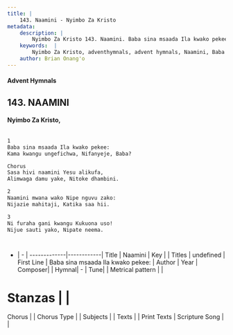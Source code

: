 ```yaml
---
title: |
    143. Naamini - Nyimbo Za Kristo
metadata:
    description: |
        Nyimbo Za Kristo 143. Naamini. Baba sina msaada Ila kwako pekee:  Kama kwangu ungefichwa, Nifanyeje, Baba?  Chorus Sasa hivi naamini Yesu alikufa, Alimwaga damu yake, Nitoke dhambini.  
    keywords:  |
        Nyimbo Za Kristo, adventhymnals, advent hymnals, Naamini, Baba sina msaada Ila kwako pekee: . 
    author: Brian Onang'o
---
```


#### Advent Hymnals
## 143. NAAMINI
####  Nyimbo Za Kristo,

```txt

1
Baba sina msaada Ila kwako pekee: 
Kama kwangu ungefichwa, Nifanyeje, Baba?

Chorus
Sasa hivi naamini Yesu alikufa,
Alimwaga damu yake, Nitoke dhambini.

2
Naamini mwana wako Nipe nguvu zako: 
Nijazie mahitaji, Katika saa hii.

3
Ni furaha gani kwangu Kukuona uso! 
Nijue sauti yako, Nipate neema.




```

- |   -  |
-------------|------------|
Title | Naamini |
Key |  |
Titles | undefined |
First Line | Baba sina msaada Ila kwako pekee:  |
Author | 
Year | 
Composer| |
Hymnal|  - |
Tune|  |
Metrical pattern | |
# Stanzas |  |
Chorus |  |
Chorus Type |  |
Subjects | |
Texts |  |
Print Texts | 
Scripture Song |  |
    
